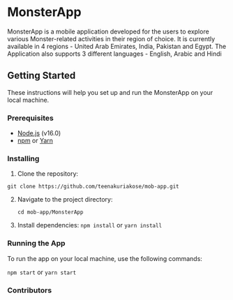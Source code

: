 # MonsterApp

MonsterApp is a mobile application developed for the users to explore various Monster-related activities in their region of choice. It is currently available in 4 regions - United Arab Emirates, India, Pakistan and Egypt. The Application also supports 3 different languages - English, Arabic and Hindi

## Getting Started

These instructions will help you set up and run the MonsterApp on your local machine.

### Prerequisites

- [Node.js](https://nodejs.org/) (v16.0)
- [npm](https://www.npmjs.com/) or [Yarn](https://yarnpkg.com/)

### Installing

1. Clone the repository:

```git clone https://github.com/teenakuriakose/mob-app.git```

2. Navigate to the project directory:
  
   ```cd mob-app/MonsterApp```

3. Install dependencies: 
   ```npm install```
        or 
    ```yarn install```

### Running the App

To run the app on your local machine, use the following commands:

```npm start```
        or 
```yarn start```

### Contributors


